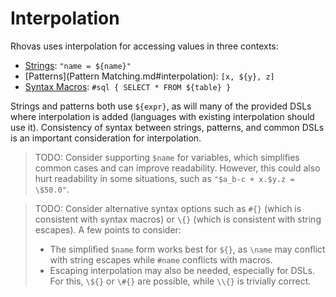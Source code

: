 # Interpolation

Rhovas uses interpolation for accessing values in three contexts:

 - [Strings](Literals.md#string): `"name = ${name}"`
 - [Patterns](Pattern Matching.md#interpolation): `[x, ${y}, z]`
 - [Syntax Macros](./Macros.md#syntax-macros): `#sql { SELECT * FROM ${table} }`

Strings and patterns both use `${expr}`, as will many of the provided DSLs where
interpolation is added (languages with existing interpolation should use it).
Consistency of syntax between strings, patterns, and common DSLs is an important
consideration for interpolation.

> TODO: Consider supporting `$name` for variables, which simplifies common cases
> and can improve readability. However, this could also hurt readability in some
> situations, such as `"$a_b-c + x.$y.z = \$50.0"`.

> TODO: Consider alternative syntax options such as `#{}` (which is consistent
> with syntax macros) or `\{}` (which is consistent with string escapes). A few
> points to consider:
> 
>  - The simplified `$name` form works best for `${}`, as `\name` may conflict
>    with string escapes while `#name` conflicts with macros.
>  - Escaping interpolation may also be needed, especially for DSLs. For this,
>    `\${}` or `\#{}` are possible, while `\\{}` is trivially correct.
